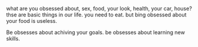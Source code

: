 what are you obsessed about, sex, food, your look, health, your car, house?
thse are basic things in our life. you need to eat. but bing obsessed about your food is useless.

Be obsesses about achiving your goals. be obsesses about learning new skills.
